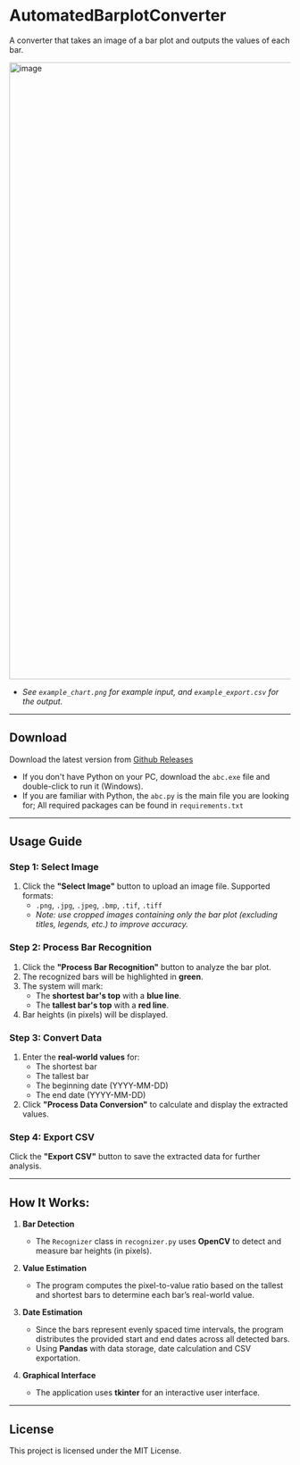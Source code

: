 # AutomatedBarplotConverter
A converter that takes an image of a bar plot and outputs the values of each bar.

<img width="1105" alt="image" src="https://github.com/user-attachments/assets/987440fd-9103-4e85-a7e5-2b59c9d18ee6" />

 - *See `example_chart.png` for example input, and `example_export.csv` for the output.*

---
## Download
Download the latest version from [Github Releases](https://github.com/3dr-zzZ/AutomatedBarplotConverter/releases)
 - If you don't have Python on your PC, download the `abc.exe` file and double-click to run it (Windows).
 - If you are familiar with Python, the `abc.py` is the main file you are looking for; All required packages can be found in `requirements.txt`

---

## Usage Guide

### **Step 1: Select Image**
1. Click the **"Select Image"** button to upload an image file. Supported formats:  
   - `.png`, `.jpg`, `.jpeg`, `.bmp`, `.tif`, `.tiff`
   - *Note: use cropped images containing only the bar plot (excluding titles, legends, etc.) to improve accuracy.*

### **Step 2: Process Bar Recognition**
1. Click the **"Process Bar Recognition"** button to analyze the bar plot.
2. The recognized bars will be highlighted in **green**.
3. The system will mark:
   - The **shortest bar's top** with a **blue line**.
   - The **tallest bar's top** with a **red line**.
4. Bar heights (in pixels) will be displayed.

### **Step 3: Convert Data**
1. Enter the **real-world values** for:
   - The shortest bar
   - The tallest bar
   - The beginning date (YYYY-MM-DD)
   - The end date (YYYY-MM-DD)
2. Click **"Process Data Conversion"** to calculate and display the extracted values.

### **Step 4: Export CSV**
Click the **"Export CSV"** button to save the extracted data for further analysis.

---
## How It Works:
1. **Bar Detection**  
   - The `Recognizer` class in `recognizer.py` uses **OpenCV** to detect and measure bar heights (in pixels).
   
2. **Value Estimation**  
   - The program computes the pixel-to-value ratio based on the tallest and shortest bars to determine each bar’s real-world value.

3. **Date Estimation**  
   - Since the bars represent evenly spaced time intervals, the program distributes the provided start and end dates across all detected bars.
   - Using **Pandas** with data storage, date calculation and CSV exportation.

4. **Graphical Interface**  
   - The application uses **tkinter** for an interactive user interface.

---
## License
This project is licensed under the MIT License.
